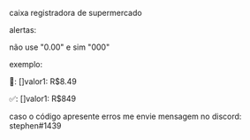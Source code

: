 caixa registradora de supermercado 

alertas:

não use "0.00" e sim "000"

exemplo:

🚫: []valor1: R$8.49

✅: []valor1: R$849

caso o código apresente erros me envie mensagem no discord:
stephen#1439